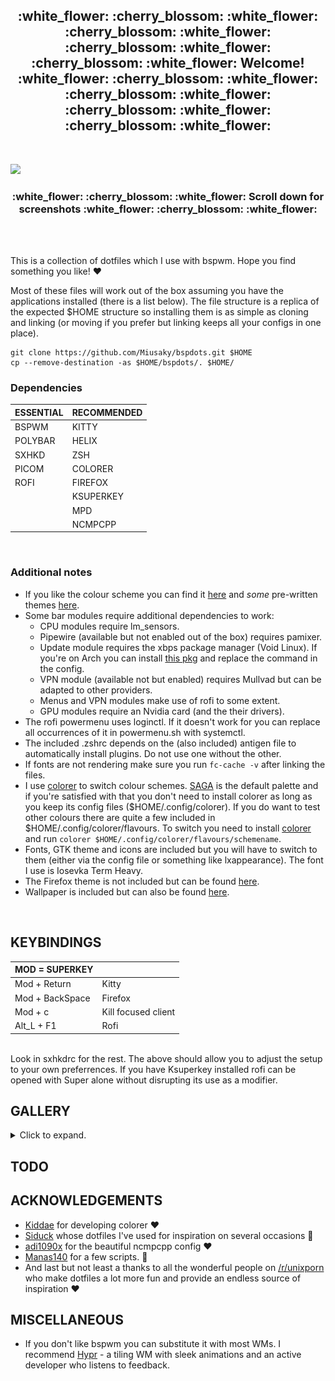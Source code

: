 <h2 align="center">:white_flower: :cherry_blossom: :white_flower: :cherry_blossom: :white_flower: :cherry_blossom: :white_flower: :cherry_blossom: :white_flower: Welcome! :white_flower: :cherry_blossom: :white_flower: :cherry_blossom: :white_flower: :cherry_blossom: :white_flower: :cherry_blossom: :white_flower: </h2></br>

![](assets/COLOUR_SAMPLES.gif) </br>

<h3 align="center"> :white_flower: :cherry_blossom: :white_flower: Scroll down for screenshots :white_flower: :cherry_blossom: :white_flower: </h3> </br> </br>


This is a collection of dotfiles which I use with bspwm. Hope you find something you like! :heart: </br>

Most of these files will work out of the box assuming you have the applications installed (there is a list below). The file structure is a replica of the expected $HOME structure so installing them is as simple as cloning and linking (or moving if you prefer but linking keeps all your configs in one place).

```
git clone https://github.com/Miusaky/bspdots.git $HOME
cp --remove-destination -as $HOME/bspdots/. $HOME/
```

<h3> Dependencies </h3>

| ESSENTIAL  | RECOMMENDED |
|------------|-------------|
| BSPWM      | KITTY       |
| POLYBAR    | HELIX       |
| SXHKD      | ZSH         |
| PICOM      | COLORER     |
| ROFI       | FIREFOX     |
|            | KSUPERKEY   |
|            | MPD         |
|            | NCMPCPP     |

</br>



<h3> Additional notes </h3>


* If you like the colour scheme you can find it [here](https://github.com/SAGAtheme/SAGA) and *some* pre-written themes [here](https://github.com/SAGAtheme/).
* Some bar modules require additional dependencies to work:
    * CPU modules require lm_sensors.
    * Pipewire (available but not enabled out of the box) requires pamixer.
    * Update module requires the xbps package manager (Void Linux). If you're on Arch you can install [this pkg](https://aur.archlinux.org/packages/checkupdates+aur) and replace the command in the config. 
    * VPN module (available not but enabled) requires Mullvad but can be adapted to other providers.
    * Menus and VPN modules make use of rofi to some extent. 
    * GPU modules require an Nvidia card (and the their drivers).
* The rofi powermenu uses loginctl. If it doesn't work for you can replace all occurrences of it in powermenu.sh with systemctl. 
* The included .zshrc depends on the (also included) antigen file to automatically install plugins. Do not use one without the other. 
* If fonts are not rendering make sure you run `fc-cache -v` after linking the files. </br>
* I use [colorer](https://github.com/kiddae/colorer) to switch colour schemes. [SAGA](https://github.com/SAGAtheme/SAGA) is the default palette and if you're satisfied with that you don't need to install colorer as long as you keep its config files ($HOME/.config/colorer). If you do want to test other colours there are quite a few included in $HOME/.config/colorer/flavours. To switch you need to install [colorer](https://github.com/Kiddae/colorer) and run `colorer $HOME/.config/colorer/flavours/schemename`. 
* Fonts, GTK theme and icons are included but you will have to switch to them (either via the config file or something like lxappearance). The font I use is Iosevka Term Heavy.
* The Firefox theme is not included but can be found [here](https://github.com/SAGAtheme/Firefox).
* Wallpaper is included but can also be found [here](https://github.com/Miusaky/bspdots/blob/main/.local/share/wallpapers/wallhaven-28691g.png). 
</br>

## KEYBINDINGS
|MOD = SUPERKEY |  |
|------------|-------------|
| Mod + Return | Kitty |
| Mod + BackSpace | Firefox |
| Mod + c | Kill focused client |
| Alt_L + F1 | Rofi | 

</br>
Look in sxhkdrc for the rest. The above should allow you to adjust the setup to your own preferrences. If you have Ksuperkey installed rofi can be opened with Super alone without disrupting its use as a modifier.


## GALLERY
<details>
  <summary>Click to expand.</summary>
  
 #### SAGA
 ##### WALL
 <img src="assets/WALL.png"></br> 
 ##### ROFI
 <img src="assets/ROFI.png"></br> 
 <img src="assets/POWERMENU.png"></br> 
 ##### GEDIT
 <img src="assets/GEDIT.png"></br> 
 ##### FIREFOX
 <img src="assets/FOX.png"></br> 
 ##### GTK
 <img src="assets/GTK.png"></br> 
 ##### LOGSEQ
 <img src="assets/LOGSEQ.png"></br> 
 ##### HELIX
 <img src="assets/HELIX.png"></br> 
 ##### NCMPCPP
![](assets/NCMPCPP.gif) </br>
</details>

## TODO

## ACKNOWLEDGEMENTS
- [Kiddae](https://github.com/kiddae) for developing colorer :heart:
- [Siduck](https://github.com/siduck) whose dotfiles I've used for inspiration on several occasions :white_flower:
- [adi1090x](https://github.com/adi1090x) for the beautiful ncmpcpp config :heart:
- [Manas140](https://github.com/Manas140) for a few scripts. :white_flower:
- And last but not least a thanks to all the wonderful people on [/r/unixporn](https://teddit.net/r/unixporn) who make dotfiles a lot more fun and provide an endless source of inspiration :heart:


## MISCELLANEOUS
- If you don't like bspwm you can substitute it with most WMs. I recommend [Hypr](https://github.com/vaxerski/Hypr) - a tiling WM with sleek animations and an active developer who listens to feedback. 


